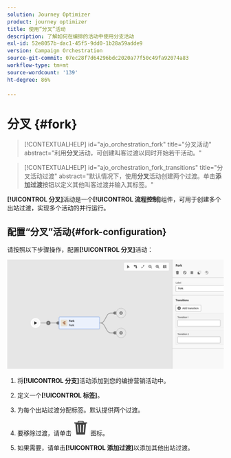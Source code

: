 ```yaml
---
solution: Journey Optimizer
product: journey optimizer
title: 使用“分叉”活动
description: 了解如何在编排的活动中使用分支活动
exl-id: 52e8057b-dac1-45f5-9dd0-1b28a59adde9
version: Campaign Orchestration
source-git-commit: 07ec28f7d64296bdc2020a77f50c49fa92074a83
workflow-type: tm+mt
source-wordcount: '139'
ht-degree: 86%

---
```



# 分叉 {#fork}

>[!CONTEXTUALHELP]
>id="ajo_orchestration_fork"
>title="分叉活动"
>abstract="利用&#x200B;**分叉**&#x200B;活动，可创建叫客过渡以同时开始若干活动。"

>[!CONTEXTUALHELP]
>id="ajo_orchestration_fork_transitions"
>title="分叉活动过渡"
>abstract="默认情况下，使用&#x200B;**分叉**&#x200B;活动创建两个过渡。单击&#x200B;**添加过渡**&#x200B;按钮以定义其他叫客过渡并输入其标签。"

**[!UICONTROL 分叉]**&#x200B;活动是一个&#x200B;**[!UICONTROL 流程控制]**&#x200B;组件，可用于创建多个出站过渡，实现多个活动的并行运行。

## 配置“分叉”活动{#fork-configuration}

请按照以下步骤操作，配置&#x200B;**[!UICONTROL 分叉]**&#x200B;活动：

![](../assets/workflow-fork.png)

1. 将&#x200B;**[!UICONTROL 分支]**&#x200B;活动添加到您的编排营销活动中。

1. 定义一个&#x200B;**[!UICONTROL 标签]**。

1. 为每个出站过渡分配标签。默认提供两个过渡。

1. 要移除过渡，请单击 ![](../assets/do-not-localize/Smock_Delete_18_N.svg) 图标。

1. 如果需要，请单击&#x200B;**[!UICONTROL 添加过渡]**&#x200B;以添加其他出站过渡。
